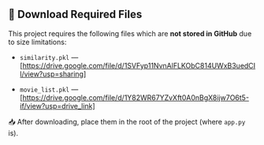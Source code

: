 ## 🔗 Download Required Files

This project requires the following files which are **not stored in GitHub** due to size limitations:

- `similarity.pkl` — [https://drive.google.com/file/d/1SVFyp11NvnAlFLKObC814UWxB3uedCIl/view?usp=sharing]

- `movie_list.pkl` — [https://drive.google.com/file/d/1Y82WR67YZvXft0A0nBgX8ijw7O6t5-if/view?usp=drive_link]

📥 After downloading, place them in the root of the project (where `app.py` is).
